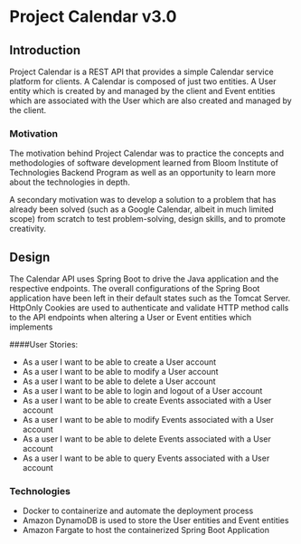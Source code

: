 # Project Calendar v3.0

## Introduction

Project Calendar is a REST API that provides a simple Calendar service platform for clients. A Calendar is composed of 
just two entities. A User entity which is created by and managed by the client and Event entities which are associated 
with the User which are also created and managed by the client.

### Motivation

The motivation behind Project Calendar was to practice the concepts and methodologies of software development learned 
from Bloom Institute of Technologies Backend Program as well as an opportunity to learn more about the technologies in 
depth.

A secondary motivation was to develop a solution to a problem that has already been solved (such as a Google Calendar, 
albeit in much limited scope) from scratch to test problem-solving, design skills, and to promote creativity.

## Design

The Calendar API uses Spring Boot to drive the Java application and the respective endpoints. The overall configurations
of the Spring Boot application have been left in their default states such as the Tomcat Server. HttpOnly Cookies are 
used to authenticate and validate HTTP method calls to the API endpoints when altering a User or Event entities which
implements 

####User Stories:
* As a user I want to be able to create a User account
* As a user I want to be able to modify a User account
* As a user I want to be able to delete a User account
* As a user I want to be able to login and logout of a User account
* As a user I want to be able to create Events associated with a User account
* As a user I want to be able to modify Events associated with a User account
* As a user I want to be able to delete Events associated with a User account
* As a user I want to be able to query Events associated with a User account

### Technologies
* Docker to containerize and automate the deployment process
* Amazon DynamoDB is used to store the User entities and Event entities
* Amazon Fargate to host the containerized Spring Boot Application 

